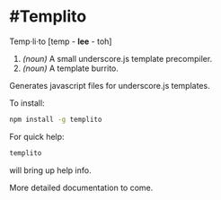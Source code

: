 #Templito
======

Temp·li·to [temp - **lee** - toh]
  1. *(noun)* A small underscore.js template precompiler.
  2. *(noun)* A template burrito.

Generates javascript files for underscore.js templates.

To install:

```bash
npm install -g templito
```

For quick help:

```bash
templito
```

will bring up help info.

More detailed documentation to come.
